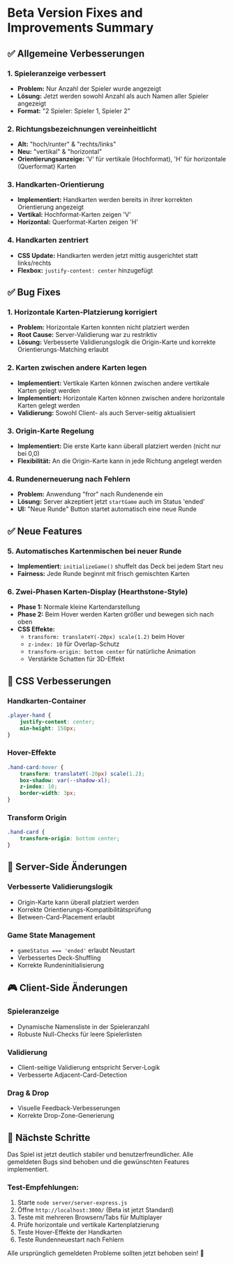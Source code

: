 # Beta Version Fixes and Improvements Summary

## ✅ Allgemeine Verbesserungen

### 1. Spieleranzeige verbessert
- **Problem:** Nur Anzahl der Spieler wurde angezeigt
- **Lösung:** Jetzt werden sowohl Anzahl als auch Namen aller Spieler angezeigt
- **Format:** "2 Spieler: Spieler 1, Spieler 2"

### 2. Richtungsbezeichnungen vereinheitlicht
- **Alt:** "hoch/runter" & "rechts/links"
- **Neu:** "vertikal" & "horizontal"
- **Orientierungsanzeige:** 'V' für vertikale (Hochformat), 'H' für horizontale (Querformat) Karten

### 3. Handkarten-Orientierung
- **Implementiert:** Handkarten werden bereits in ihrer korrekten Orientierung angezeigt
- **Vertikal:** Hochformat-Karten zeigen 'V'
- **Horizontal:** Querformat-Karten zeigen 'H'

### 4. Handkarten zentriert
- **CSS Update:** Handkarten werden jetzt mittig ausgerichtet statt links/rechts
- **Flexbox:** `justify-content: center` hinzugefügt

## ✅ Bug Fixes

### 1. Horizontale Karten-Platzierung korrigiert
- **Problem:** Horizontale Karten konnten nicht platziert werden
- **Root Cause:** Server-Validierung war zu restriktiv
- **Lösung:** Verbesserte Validierungslogik die Origin-Karte und korrekte Orientierungs-Matching erlaubt

### 2. Karten zwischen andere Karten legen
- **Implementiert:** Vertikale Karten können zwischen andere vertikale Karten gelegt werden
- **Implementiert:** Horizontale Karten können zwischen andere horizontale Karten gelegt werden
- **Validierung:** Sowohl Client- als auch Server-seitig aktualisiert

### 3. Origin-Karte Regelung
- **Implementiert:** Die erste Karte kann überall platziert werden (nicht nur bei 0,0)
- **Flexibilität:** An die Origin-Karte kann in jede Richtung angelegt werden

### 4. Rundenerneuerung nach Fehlern
- **Problem:** Anwendung "fror" nach Rundenende ein
- **Lösung:** Server akzeptiert jetzt `startGame` auch im Status 'ended'
- **UI:** "Neue Runde" Button startet automatisch eine neue Runde

## ✅ Neue Features

### 5. Automatisches Kartenmischen bei neuer Runde
- **Implementiert:** `initializeGame()` shuffelt das Deck bei jedem Start neu
- **Fairness:** Jede Runde beginnt mit frisch gemischten Karten

### 6. Zwei-Phasen Karten-Display (Hearthstone-Style)
- **Phase 1:** Normale kleine Kartendarstellung
- **Phase 2:** Beim Hover werden Karten größer und bewegen sich nach oben
- **CSS Effekte:**
  - `transform: translateY(-20px) scale(1.2)` beim Hover
  - `z-index: 10` für Overlap-Schutz
  - `transform-origin: bottom center` für natürliche Animation
  - Verstärkte Schatten für 3D-Effekt

## 🎨 CSS Verbesserungen

### Handkarten-Container
```css
.player-hand {
    justify-content: center;
    min-height: 150px;
}
```

### Hover-Effekte
```css
.hand-card:hover {
    transform: translateY(-20px) scale(1.2);
    box-shadow: var(--shadow-xl);
    z-index: 10;
    border-width: 3px;
}
```

### Transform Origin
```css
.hand-card {
    transform-origin: bottom center;
}
```

## 🔧 Server-Side Änderungen

### Verbesserte Validierungslogik
- Origin-Karte kann überall platziert werden
- Korrekte Orientierungs-Kompatibilitätsprüfung
- Between-Card-Placement erlaubt

### Game State Management
- `gameStatus === 'ended'` erlaubt Neustart
- Verbessertes Deck-Shuffling
- Korrekte Rundeninitialisierung

## 🎮 Client-Side Änderungen

### Spieleranzeige
- Dynamische Namensliste in der Spieleranzahl
- Robuste Null-Checks für leere Spielerlisten

### Validierung
- Client-seitige Validierung entspricht Server-Logik
- Verbesserte Adjacent-Card-Detection

### Drag & Drop
- Visuelle Feedback-Verbesserungen
- Korrekte Drop-Zone-Generierung

## 🚀 Nächste Schritte

Das Spiel ist jetzt deutlich stabiler und benutzerfreundlicher. Alle gemeldeten Bugs sind behoben und die gewünschten Features implementiert.

### Test-Empfehlungen:
1. Starte `node server/server-express.js`
2. Öffne `http://localhost:3000/` (Beta ist jetzt Standard)
3. Teste mit mehreren Browsern/Tabs für Multiplayer
4. Prüfe horizontale und vertikale Kartenplatzierung
5. Teste Hover-Effekte der Handkarten
6. Teste Rundenneuestart nach Fehlern

Alle ursprünglich gemeldeten Probleme sollten jetzt behoben sein! 🎉
